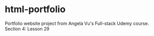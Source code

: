 # html-portfolio
Portfolio website project from Angela Vu's Full-stack Udemy course. Section 4: Lesson 29
